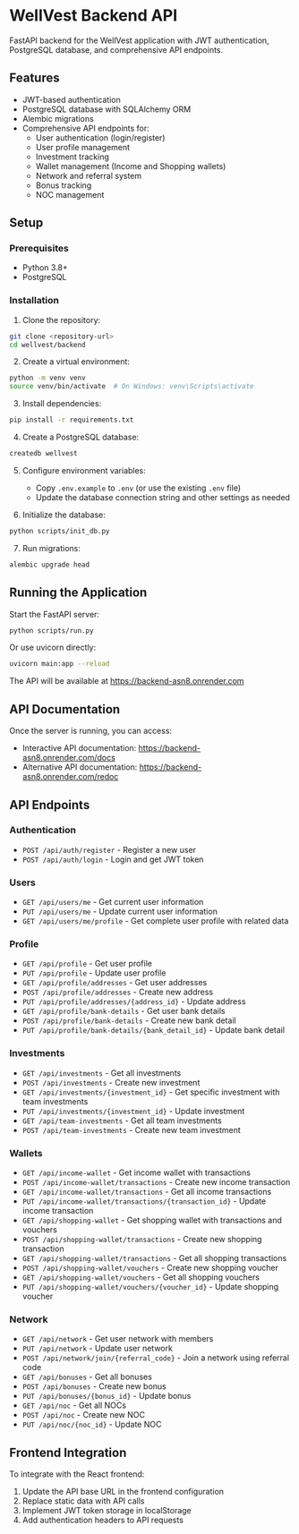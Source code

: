 # WellVest Backend API

FastAPI backend for the WellVest application with JWT authentication, PostgreSQL database, and comprehensive API endpoints.

## Features

- JWT-based authentication
- PostgreSQL database with SQLAlchemy ORM
- Alembic migrations
- Comprehensive API endpoints for:
  - User authentication (login/register)
  - User profile management
  - Investment tracking
  - Wallet management (Income and Shopping wallets)
  - Network and referral system
  - Bonus tracking
  - NOC management

## Setup

### Prerequisites

- Python 3.8+
- PostgreSQL

### Installation

1. Clone the repository:
```bash
git clone <repository-url>
cd wellvest/backend
```

2. Create a virtual environment:
```bash
python -m venv venv
source venv/bin/activate  # On Windows: venv\Scripts\activate
```

3. Install dependencies:
```bash
pip install -r requirements.txt
```

4. Create a PostgreSQL database:
```bash
createdb wellvest
```

5. Configure environment variables:
   - Copy `.env.example` to `.env` (or use the existing `.env` file)
   - Update the database connection string and other settings as needed

6. Initialize the database:
```bash
python scripts/init_db.py
```

7. Run migrations:
```bash
alembic upgrade head
```

## Running the Application

Start the FastAPI server:
```bash
python scripts/run.py
```

Or use uvicorn directly:
```bash
uvicorn main:app --reload
```

The API will be available at https://backend-asn8.onrender.com

## API Documentation

Once the server is running, you can access:
- Interactive API documentation: https://backend-asn8.onrender.com/docs
- Alternative API documentation: https://backend-asn8.onrender.com/redoc

## API Endpoints

### Authentication
- `POST /api/auth/register` - Register a new user
- `POST /api/auth/login` - Login and get JWT token

### Users
- `GET /api/users/me` - Get current user information
- `PUT /api/users/me` - Update current user information
- `GET /api/users/me/profile` - Get complete user profile with related data

### Profile
- `GET /api/profile` - Get user profile
- `PUT /api/profile` - Update user profile
- `GET /api/profile/addresses` - Get user addresses
- `POST /api/profile/addresses` - Create new address
- `PUT /api/profile/addresses/{address_id}` - Update address
- `GET /api/profile/bank-details` - Get user bank details
- `POST /api/profile/bank-details` - Create new bank detail
- `PUT /api/profile/bank-details/{bank_detail_id}` - Update bank detail

### Investments
- `GET /api/investments` - Get all investments
- `POST /api/investments` - Create new investment
- `GET /api/investments/{investment_id}` - Get specific investment with team investments
- `PUT /api/investments/{investment_id}` - Update investment
- `GET /api/team-investments` - Get all team investments
- `POST /api/team-investments` - Create new team investment

### Wallets
- `GET /api/income-wallet` - Get income wallet with transactions
- `POST /api/income-wallet/transactions` - Create new income transaction
- `GET /api/income-wallet/transactions` - Get all income transactions
- `PUT /api/income-wallet/transactions/{transaction_id}` - Update income transaction
- `GET /api/shopping-wallet` - Get shopping wallet with transactions and vouchers
- `POST /api/shopping-wallet/transactions` - Create new shopping transaction
- `GET /api/shopping-wallet/transactions` - Get all shopping transactions
- `POST /api/shopping-wallet/vouchers` - Create new shopping voucher
- `GET /api/shopping-wallet/vouchers` - Get all shopping vouchers
- `PUT /api/shopping-wallet/vouchers/{voucher_id}` - Update shopping voucher

### Network
- `GET /api/network` - Get user network with members
- `PUT /api/network` - Update user network
- `POST /api/network/join/{referral_code}` - Join a network using referral code
- `GET /api/bonuses` - Get all bonuses
- `POST /api/bonuses` - Create new bonus
- `PUT /api/bonuses/{bonus_id}` - Update bonus
- `GET /api/noc` - Get all NOCs
- `POST /api/noc` - Create new NOC
- `PUT /api/noc/{noc_id}` - Update NOC

## Frontend Integration

To integrate with the React frontend:
1. Update the API base URL in the frontend configuration
2. Replace static data with API calls
3. Implement JWT token storage in localStorage
4. Add authentication headers to API requests
